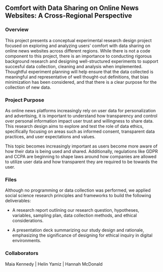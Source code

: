 ## Comfort with Data Sharing on Online News Websites: A Cross-Regional Perspective

### Overview

This project presents a conceptual experimental research design project focused on exploring and analyzing users' comfort with data sharing on online news websites across different regions. While there is not a code component to this project, there is an importance to conducting rigorous background research and designing well-structured experiments to support succesful data collection, cleaning and analysis when implemented. Thoughtful experiment planning will help ensure that the data collected is meaningful and representative of well thought-out definitions, that bias minimization has been considered, and that there is a clear purpose for the collection of new data.  

### Project Purpose 
As online news platforms increasingly rely on user data for personalization and advertising, it is important to understand how transparency and control over personal information impact user trust and willingness to share data. This research design aims to explore and test the role of data ethics, specifically focusing on areas such as informed consent, transparent data practices, and user expectations and values. 

This topic becomes increasingly important as users become more aware of how their data is being used and shared. Additionally, regulations like GDPR and CCPA are beginning to shape laws around how companies are allowed to utilize user data and how transparent they are required to be towards the user. 

### Files
Although no programming or data collection was performed, we applied social science research principles and frameworks to build the following deliverables:

- A research report outlining our research question, hypotheses, variables, sampling plan, data collection methods, and ethical considerations.

- A presentation deck summarizing our study design and rationale, emphasizing the significance of designing for ethical inquiry in digital environments.

### Collaborators
Maia Kennedy |
Helin Yamiz  |
Hannah McDonald
